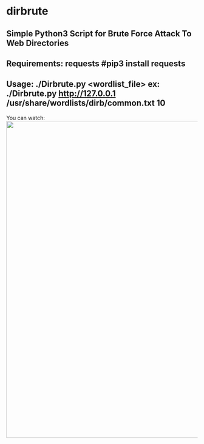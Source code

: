 # dirbrute
Simple Python3 Script for Brute Force Attack To Web Directories
----------
Requirements:
requests
#pip3 install requests
-----------------
Usage:
./Dirbrute.py <target> <wordlist_file> <threads>
 ex: ./Dirbrute.py http://127.0.0.1 /usr/share/wordlists/dirb/common.txt 10
-------------------
You can watch:
<a href="https://asciinema.org/a/x6v5mhhKb74xbRUAudezfuMZL?autoplay=1"><img src="https://asciinema.org/a/x6v5mhhKb74xbRUAudezfuMZL.png" width="836"/></a>


